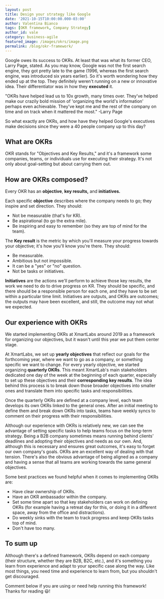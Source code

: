 ```yaml
---
layout: post
title: Design your strategy like Google
date: '2021-10-15T10:00:00.000-03:00'
author: Valentina Bianco
tags: [OKR framework, Company Strategy]
author_id: vale
category: business-agile
featured_image: /images/okrs/image.png
permalink: /blog/okr-framework/
---
```


Google owes its success to OKRs. At least that was what its former CEO, Larry Page, stated. As you may know, Google was not the first search engine, they got pretty late to the game (1996, whereas the first search engine, was introduced six years earlier). So it's worth wondering how they ended up at the top. They definitely weren't running on a new or innovative idea. Their differentiator was in how they **executed** it.

"OKRs have helped lead us to 10x growth, many times over. They've helped make our crazily bold mission of 'organizing the world's information' perhaps even achievable. They've kept me and the rest of the company on time and on track when it mattered the most." -Larry Page

So what exactly are OKRs, and how have they helped Google's executives make decisions since they were a 40 people company up to this day?

## What are OKRs

OKR stands for "Objectives and Key Results," and it's a framework some companies, teams, or individuals use for executing their strategy. It's not only about goal-setting but about carrying them out.

## How are OKRs composed?

Every OKR has an **objective**, **key results,** and **initiatives.**

Each specific **objective** describes where the company needs to go; they inspire and set direction. They should:

- Not be measurable (that's for KR).
- Be aspirational (to go the extra mile).
- Be inspiring and easy to remember (so they are top of mind for the team).

The **Key result** is the metric by which you'll measure your progress towards your objective; it's how you'll know you're there. They should:

- Be measurable.
- Ambitious but not impossible.
- It can be a "yes" or "no" question.
- Not be tasks or initiatives.

**Initiatives** are the actions we'll perform to achieve those key results, the work we need to do to drive progress on KR. They should be specific, and there should be a responsible person for each one, and they have to be set within a particular time limit. Initiatives are outputs, and OKRs are outcomes; the outputs may have been excellent, and still, the outcome may not what we expected.

## Our experience with OKRs

We started implementing OKRs at XmartLabs around 2019 as a framework for organizing our objectives, but it wasn't until this year we put them center stage.

At XmartLabs, we set up **yearly objectives** that reflect our goals for the forthcoming year, where we want to go as a company, or something specific we want to change. For every yearly objective, we started organizing **quarterly OKRs**. This meant XmartLab's main stakeholders dedicated one day of the week at the beginning of each quarter, especially to set up these objectives and their **corresponding key results**. The idea behind this process is to break down those broader objectives into smaller ones and translate them into specific tasks and responsibilities.

Once the quarterly OKRs are defined at a company level, each team develops its own OKRs linked to the general ones. After an initial meeting to define them and break down OKRs into tasks, teams have weekly syncs to comment on their progress with their responsibilities.

Although our experience with OKRs is relatively new, we can see the advantage of setting specific tasks to help teams focus on the long-term strategy. Being a B2B company sometimes means running behind clients' deadlines and adopting their objectives and needs as our own. And, although this is necessary and ensures great outcomes, it's easy to forget our own company's goals. OKRs are an excellent way of dealing with that tension.  There's also the obvious advantage of being aligned as a company and having a sense that all teams are working towards the same general objectives.

Some best practices we found helpful when it comes to implementing OKRs are:

- Have clear ownership of OKRs.
- Have an OKR ambassador within the company.
- Set some time apart so that key stakeholders can work on defining OKRs (for example having a retreat day for this, or doing it in a different space, away from the office and distractions).
- Do weekly sinks with the team to track progress and keep OKRs tasks top of mind.
- Don't have too many.

## To sum up

Although there's a defined framework, OKRs depend on each company (their structure, whether they are B2B, B2C, etc.), and it's something you learn from experience and adapt to your specific case along the way. Like most things, you need time and experience to learn from, but you shouldn't get discouraged.

Comment below if you are using or need help running this framework! Thanks for reading 😃!
